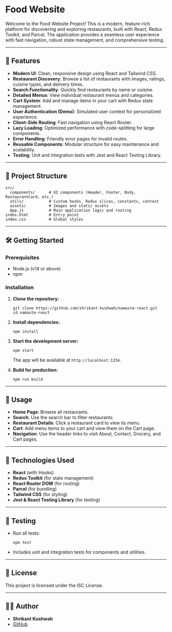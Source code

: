 # Food Website

Welcome to the Food Website Project! This is a modern, feature-rich platform for discovering and exploring restaurants, built with React, Redux Toolkit, and Parcel. The application provides a seamless user experience with fast navigation, robust state management, and comprehensive testing.

---

## 🚀 Features

- **Modern UI**: Clean, responsive design using React and Tailwind CSS.
- **Restaurant Discovery**: Browse a list of restaurants with images, ratings, cuisine types, and delivery times.
- **Search Functionality**: Quickly find restaurants by name or cuisine.
- **Detailed Menus**: View individual restaurant menus and categories.
- **Cart System**: Add and manage items in your cart with Redux state management.
- **User Authentication (Demo)**: Simulated user context for personalized experience.
- **Client-Side Routing**: Fast navigation using React Router.
- **Lazy Loading**: Optimized performance with code-splitting for large components.
- **Error Handling**: Friendly error pages for invalid routes.
- **Reusable Components**: Modular structure for easy maintenance and scalability.
- **Testing**: Unit and integration tests with Jest and React Testing Library.

---

## 📂 Project Structure

```
src/
  components/      # UI components (Header, Footer, Body, RestaurantCard, etc.)
  utils/           # Custom hooks, Redux slices, constants, context
  assets/          # Images and static assets
  App.js           # Main application logic and routing
index.html         # Entry point
index.css          # Global styles
```

---

## 🛠️ Getting Started

### Prerequisites

- Node.js (v14 or above)
- npm

### Installation

1. **Clone the repository:**
   ```
   git clone https://github.com/shrikant-kushwah/namaste-react.git
   cd namaste-react
   ```

2. **Install dependencies:**
   ```
   npm install
   ```

3. **Start the development server:**
   ```
   npm start
   ```
   The app will be available at `http://localhost:1234`.

4. **Build for production:**
   ```
   npm run build
   ```

---

## 🧭 Usage

- **Home Page**: Browse all restaurants.
- **Search**: Use the search bar to filter restaurants.
- **Restaurant Details**: Click a restaurant card to view its menu.
- **Cart**: Add menu items to your cart and view them on the Cart page.
- **Navigation**: Use the header links to visit About, Contact, Grocery, and Cart pages.

---

## 🧩 Technologies Used

- **React** (with Hooks)
- **Redux Toolkit** (for state management)
- **React Router DOM** (for routing)
- **Parcel** (for bundling)
- **Tailwind CSS** (for styling)
- **Jest & React Testing Library** (for testing)

---

## 🧪 Testing

- Run all tests:
  ```
  npm test
  ```
- Includes unit and integration tests for components and utilities.

---

## 📄 License

This project is licensed under the ISC License.

---

## 🙋‍♂️ Author

- **Shrikant Kushwah**
- [GitHub](https://github.com/shrikant-kushwah/namaste-react)
